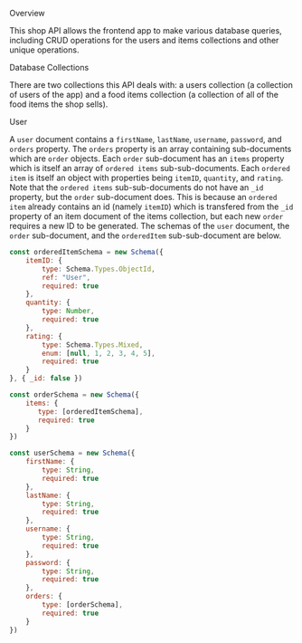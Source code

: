 Overview

This shop API allows the frontend app to make various database queries, including CRUD operations for the users and items collections and other unique operations.

Database Collections

There are two collections this API deals with: a users collection (a collection of users of the app) and a food items collection (a collection of all of the food items the shop sells).

User

A `user` document contains a `firstName`, `lastName`, `username`, `password`, and `orders` property. The `orders` property is an array containing sub-documents which are `order` objects. Each `order` sub-document has an `items` property which is itself an array of `ordered items` sub-sub-documents. Each `ordered item` is itself an object with properties being `itemID`, `quantity`, and `rating`. Note that the `ordered items` sub-sub-documents do not have an `_id` property, but the `order` sub-document does. This is because an `ordered item` already contains an id (namely `itemID`) which is transfered from the `_id` property of an item document of the items collection, but each new `order` requires a new ID to be generated. The schemas of the `user` document, the `order` sub-document, and the `orderedItem` sub-sub-document are below.

```js
const orderedItemSchema = new Schema({
    itemID: {
        type: Schema.Types.ObjectId,
        ref: "User",
        required: true
    },
    quantity: {
        type: Number,
        required: true
    }, 
    rating: {
        type: Schema.Types.Mixed,
        enum: [null, 1, 2, 3, 4, 5],
        required: true
    }
}, { _id: false })

const orderSchema = new Schema({
    items: {
       type: [orderedItemSchema],
       required: true
    }
})

const userSchema = new Schema({
    firstName: {
        type: String,
        required: true
    },
    lastName: {
        type: String,
        required: true
    },
    username: {
        type: String,
        required: true
    },
    password: {
        type: String,
        required: true
    },
    orders: {
        type: [orderSchema],
        required: true
    }
})

```